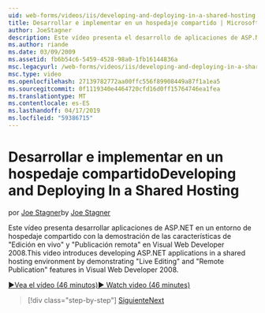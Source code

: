```yaml
---
uid: web-forms/videos/iis/developing-and-deploying-in-a-shared-hosting
title: Desarrollar e implementar en un hospedaje compartido | Microsoft Docs
author: JoeStagner
description: Este vídeo presenta el desarrollo de aplicaciones de ASP.NET en un entorno de hospedaje compartido demostrando &quot;Live edición&quot; y &quot;publicación remota &...
ms.author: riande
ms.date: 03/09/2009
ms.assetid: fb6b54c6-5459-4528-98a0-1fb16144836a
msc.legacyurl: /web-forms/videos/iis/developing-and-deploying-in-a-shared-hosting
msc.type: video
ms.openlocfilehash: 27139782772aa00ffc556f89908449a87f1a1ea5
ms.sourcegitcommit: 0f1119340e4464720cfd16d0ff15764746ea1fea
ms.translationtype: MT
ms.contentlocale: es-ES
ms.lasthandoff: 04/17/2019
ms.locfileid: "59386715"
---
```

# <a name="developing-and-deploying-in-a-shared-hosting"></a><span data-ttu-id="32c92-103">Desarrollar e implementar en un hospedaje compartido</span><span class="sxs-lookup"><span data-stu-id="32c92-103">Developing and Deploying In a Shared Hosting</span></span>

<span data-ttu-id="32c92-104">por [Joe Stagner](https://github.com/JoeStagner)</span><span class="sxs-lookup"><span data-stu-id="32c92-104">by [Joe Stagner](https://github.com/JoeStagner)</span></span>

<span data-ttu-id="32c92-105">Este vídeo presenta desarrollar aplicaciones de ASP.NET en un entorno de hospedaje compartido con la demostración de las características de "Edición en vivo" y "Publicación remota" en Visual Web Developer 2008.</span><span class="sxs-lookup"><span data-stu-id="32c92-105">This video introduces developing ASP.NET applications in a shared hosting environment by demonstrating "Live Editing" and "Remote Publication" features in Visual Web Developer 2008.</span></span>

[<span data-ttu-id="32c92-106">&#9654;Vea el vídeo (46 minutos)</span><span class="sxs-lookup"><span data-stu-id="32c92-106">&#9654; Watch video (46 minutes)</span></span>](https://channel9.msdn.com/Blogs/ASP-NET-Site-Videos/developing-and-deploying-in-a-shared-hosting)

> [!div class="step-by-step"]
> [<span data-ttu-id="32c92-107">Siguiente</span><span class="sxs-lookup"><span data-stu-id="32c92-107">Next</span></span>](working-with-iis7-deligated-admin.md)
